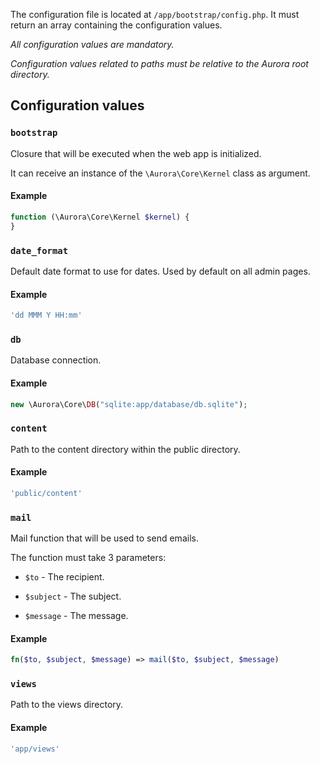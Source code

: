 The configuration file is located at `/app/bootstrap/config.php`. It must return an array containing the configuration values.

_All configuration values are mandatory._

_Configuration values related to paths must be relative to the Aurora root directory._

## Configuration values

### `bootstrap`

Closure that will be executed when the web app is initialized.

It can receive an instance of the `\Aurora\Core\Kernel` class as argument.

#### Example

```php
function (\Aurora\Core\Kernel $kernel) {
}
```

### `date_format`

Default date format to use for dates. Used by default on all admin pages.

#### Example

```php
'dd MMM Y HH:mm'
```

### `db`

Database connection.

#### Example

```php
new \Aurora\Core\DB("sqlite:app/database/db.sqlite");
```

### `content`

Path to the content directory within the public directory.

#### Example

```php
'public/content'
```

### `mail`

Mail function that will be used to send emails.

The function must take 3 parameters:

- `$to` - The recipient.

- `$subject` - The subject.

- `$message` - The message.

#### Example

```php
fn($to, $subject, $message) => mail($to, $subject, $message)
```

### `views`

Path to the views directory.

#### Example

```php
'app/views'
```
